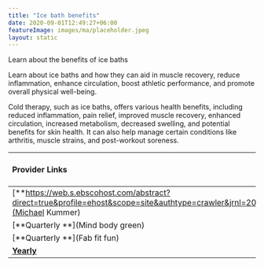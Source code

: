 ```yaml
---
title: "Ice bath benefits"
date: 2020-09-01T12:49:27+06:00
featureImage: images/ma/placeholder.jpeg
layout: static
---
```


Learn about the benefits of ice baths

Learn about ice baths and how they can aid in muscle recovery, reduce inflammation, enhance circulation, boost athletic performance, and promote overall physical well-being.

Cold therapy, such as ice baths, offers various health benefits, including reduced inflammation, pain relief, improved muscle recovery, enhanced circulation, increased metabolism, decreased swelling, and potential benefits for skin health. It can also help manage certain conditions like arthritis, muscle strains, and post-workout soreness.

| Provider Links      | Free or Paid  |  
| :-----------          | :--------------:      |  
| [**https://web.s.ebscohost.com/abstract?direct=true&profile=ehost&scope=site&authtype=crawler&jrnl=20668880&AN=122300821&h=afUq9xJ6Kj0O1I1ei101U8xvzc3MCep%2b6U5Gtx3IhqjIOdF47XLhbKoOsVKXdwBIRIPCsnFebLkGoutqBgvEKQ%3d%3d&crl=c&resultNs=AdminWebAuth&resultLocal=ErrCrlNotAuth&crlhashurl=login.aspx%3fdirect%3dtrue%26profile%3dehost%26scope%3dsite%26authtype%3dcrawler%26jrnl%3d20668880%26AN%3d122300821**](Michael Kummer) | Online | 
| [**Quarterly **](Mind body green) | Online | 
| [**Quarterly **](Fab fit fun) | Online | 
| [**Yearly**]() |  | 
  

<br/><br/>







